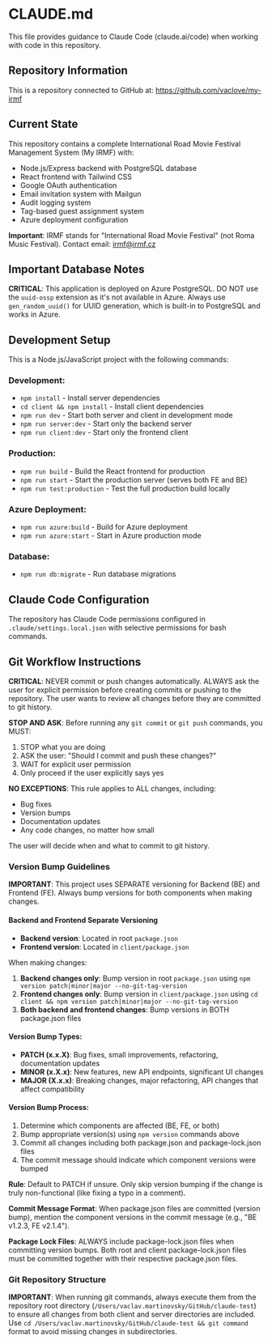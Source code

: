 # CLAUDE.md

This file provides guidance to Claude Code (claude.ai/code) when working with code in this repository.

## Repository Information

This is a repository connected to GitHub at: https://github.com/vaclove/my-irmf

## Current State

This repository contains a complete International Road Movie Festival Management System (My IRMF) with:
- Node.js/Express backend with PostgreSQL database
- React frontend with Tailwind CSS
- Google OAuth authentication
- Email invitation system with Mailgun
- Audit logging system
- Tag-based guest assignment system
- Azure deployment configuration

**Important**: IRMF stands for "International Road Movie Festival" (not Roma Music Festival). Contact email: irmf@irmf.cz

## Important Database Notes

**CRITICAL**: This application is deployed on Azure PostgreSQL. DO NOT use the `uuid-ossp` extension as it's not available in Azure. Always use `gen_random_uuid()` for UUID generation, which is built-in to PostgreSQL and works in Azure.

## Development Setup

This is a Node.js/JavaScript project with the following commands:

### Development:
- `npm install` - Install server dependencies
- `cd client && npm install` - Install client dependencies
- `npm run dev` - Start both server and client in development mode
- `npm run server:dev` - Start only the backend server
- `npm run client:dev` - Start only the frontend client

### Production:
- `npm run build` - Build the React frontend for production
- `npm run start` - Start the production server (serves both FE and BE)
- `npm run test:production` - Test the full production build locally

### Azure Deployment:
- `npm run azure:build` - Build for Azure deployment
- `npm run azure:start` - Start in Azure production mode

### Database:
- `npm run db:migrate` - Run database migrations

## Claude Code Configuration

The repository has Claude Code permissions configured in `.claude/settings.local.json` with selective permissions for bash commands.

## Git Workflow Instructions

**CRITICAL**: NEVER commit or push changes automatically. ALWAYS ask the user for explicit permission before creating commits or pushing to the repository. The user wants to review all changes before they are committed to git history.

**STOP AND ASK**: Before running any `git commit` or `git push` commands, you MUST:
1. STOP what you are doing
2. ASK the user: "Should I commit and push these changes?"
3. WAIT for explicit user permission
4. Only proceed if the user explicitly says yes

**NO EXCEPTIONS**: This rule applies to ALL changes, including:
- Bug fixes
- Version bumps
- Documentation updates
- Any code changes, no matter how small

The user will decide when and what to commit to git history.

### Version Bump Guidelines

**IMPORTANT**: This project uses SEPARATE versioning for Backend (BE) and Frontend (FE). Always bump versions for both components when making changes.

#### Backend and Frontend Separate Versioning

- **Backend version**: Located in root `package.json` 
- **Frontend version**: Located in `client/package.json`

When making changes:

1. **Backend changes only**: Bump version in root `package.json` using `npm version patch|minor|major --no-git-tag-version`
2. **Frontend changes only**: Bump version in `client/package.json` using `cd client && npm version patch|minor|major --no-git-tag-version`
3. **Both backend and frontend changes**: Bump versions in BOTH package.json files

#### Version Bump Types:
- **PATCH (x.x.X)**: Bug fixes, small improvements, refactoring, documentation updates
- **MINOR (x.X.x)**: New features, new API endpoints, significant UI changes  
- **MAJOR (X.x.x)**: Breaking changes, major refactoring, API changes that affect compatibility

#### Version Bump Process:
1. Determine which components are affected (BE, FE, or both)
2. Bump appropriate version(s) using `npm version` commands above
3. Commit all changes including both package.json and package-lock.json files
4. The commit message should indicate which component versions were bumped

**Rule**: Default to PATCH if unsure. Only skip version bumping if the change is truly non-functional (like fixing a typo in a comment).

**Commit Message Format**: When package.json files are committed (version bump), mention the component versions in the commit message (e.g., "BE v1.2.3, FE v2.1.4").

**Package Lock Files**: ALWAYS include package-lock.json files when committing version bumps. Both root and client package-lock.json files must be committed together with their respective package.json files.

### Git Repository Structure

**IMPORTANT**: When running git commands, always execute them from the repository root directory (`/Users/vaclav.martinovsky/GitHub/claude-test`) to ensure all changes from both client and server directories are included. Use `cd /Users/vaclav.martinovsky/GitHub/claude-test && git command` format to avoid missing changes in subdirectories.